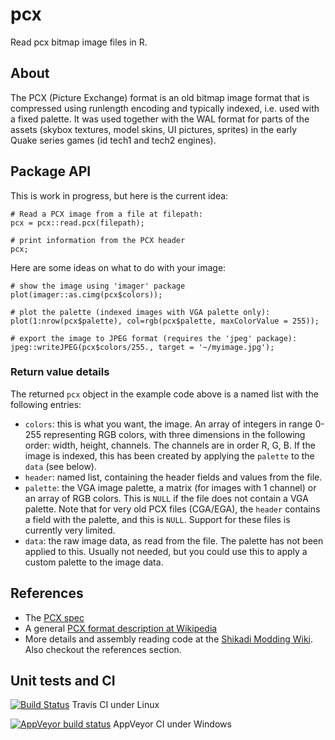 # pcx
Read pcx bitmap image files in R.

## About

The PCX (Picture Exchange) format is an old bitmap image format that is compressed using runlength encoding and typically indexed, i.e. used with a fixed palette. It was used together with the WAL format for parts of the assets (skybox textures, model skins, UI pictures, sprites) in the early Quake series games (id tech1 and tech2 engines).

## Package API

This is work in progress, but here is the current idea:

    # Read a PCX image from a file at filepath:
    pcx = pcx::read.pcx(filepath);

    # print information from the PCX header
    pcx;


Here are some ideas on what to do with your image:

    # show the image using 'imager' package
    plot(imager::as.cimg(pcx$colors));

    # plot the palette (indexed images with VGA palette only):
    plot(1:nrow(pcx$palette), col=rgb(pcx$palette, maxColorValue = 255));

    # export the image to JPEG format (requires the 'jpeg' package):
    jpeg::writeJPEG(pcx$colors/255., target = '~/myimage.jpg');


### Return value details

The returned `pcx` object in the example code above is a named list with the following entries:

* `colors`: this is what you want, the image. An array of integers in range 0-255 representing RGB colors, with three dimensions in the following order: width, height, channels. The channels are in order R, G, B. If the image is indexed, this has been created by applying the `palette` to the `data` (see below).
* `header`: named list, containing the header fields and values from the file.
* `palette`: the VGA image palette, a matrix (for images with 1 channel) or an array of RGB colors. This is `NULL` if the file does not contain a VGA palette. Note that for very old PCX files (CGA/EGA), the `header` contains a field with the palette, and this is `NULL`. Support for these files is currently very limited.
* `data`: the raw image data, as read from the file. The palette has not been applied to this. Usually not needed, but you could use this to apply a custom palette to the image data.

## References

* The [PCX spec](http://bespin.org/~qz/pc-gpe/pcx.txt)
* A general [PCX format description at Wikipedia](https://en.wikipedia.org/wiki/PCX)
* More details and assembly reading code at the [Shikadi Modding Wiki](http://www.shikadi.net/moddingwiki/PCX_Format). Also checkout the references section.


## Unit tests and CI

[![Build Status](https://travis-ci.org/dfsp-spirit/pcx.svg?branch=master)](https://travis-ci.org/dfsp-spirit/pcx) Travis CI under Linux

[![AppVeyor build status](https://ci.appveyor.com/api/projects/status/github/dfsp-spirit/pcx?branch=master&svg=true)](https://ci.appveyor.com/project/dfsp-spirit/pcx) AppVeyor CI under Windows
